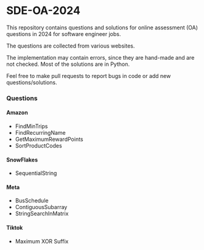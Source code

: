# SDE-OA-2024
This repository contains questions and solutions for online assessment (OA) questions in 2024 for software engineer jobs. 

The questions are collected from various websites. 

The implementation may contain errors, since they are hand-made and are not checked. Most of the solutions are in Python. 

Feel free to make pull requests to report bugs in code or add new questions/solutions. 


### Questions
#### Amazon
- FindMinTrips
- FindRecurringName
- GetMaximumRewardPoints
- SortProductCodes
#### SnowFlakes
- SequentialString
#### Meta
- BusSchedule
- ContiguousSubarray
- StringSearchInMatrix
#### Tiktok
- Maximum XOR Suffix